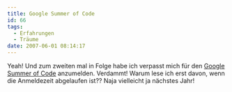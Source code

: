```yaml
---
title: Google Summer of Code
id: 66
tags:
  - Erfahrungen
  - Träume
date: 2007-06-01 08:14:17
---
```


Yeah! Und zum zweiten mal in Folge habe ich verpasst mich für den [Google Summer of Code](http://code.google.com/soc/) anzumelden. Verdammt! Warum lese ich erst davon, wenn die Anmeldezeit abgelaufen ist?? Naja vielleicht ja nächstes Jahr!